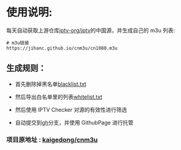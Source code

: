 # 使用说明:

每天自动获取上游仓库[iptv-org/iptv](https://github.com/iptv-org/iptv)的中国源，并生成自己的 m3u 列表:

```
# m3u链接
https://jihanc.github.io/cnm3u/cn1080.m3u
```

## 生成规则：

- 首先删除掉黑名单[blacklist.txt](./blacklist.txt)

- 然后导出白名单里的列表[whitelist.txt](./whitelist.txt)

- 然后使用 IPTV Checker 对源的有效性进行筛选

- 自动提交到[gh](https://github.com/jihanc/cnm3u/tree/gh)分支，并使用 GithubPage 进行托管

### 项目原地址 : [kaigedong/cnm3u](https://github.com/kaigedong/cnm3u)
